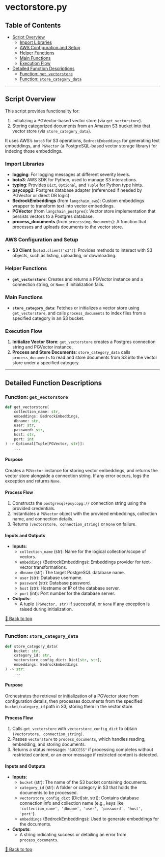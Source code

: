 # vectorstore.py

## Table of Contents <a name="table-of-contents"></a>
- [Script Overview](#script-overview)
    - [Import Libraries](#import-libraries)
    - [AWS Configuration and Setup](#aws-configuration-and-setup)
    - [Helper Functions](#helper-functions)
    - [Main Functions](#main-functions)
    - [Execution Flow](#execution-flow)
- [Detailed Function Descriptions](#detailed-function-descriptions)
    - [Function: `get_vectorstore`](#get_vectorstore)
    - [Function: `store_category_data`](#store_category_data)

---

## Script Overview <a name="script-overview"></a>
This script provides functionality for:
1. Initializing a PGVector-based vector store (via `get_vectorstore`).
2. Storing categorized documents from an Amazon S3 bucket into that vector store (via `store_category_data`).

It uses AWS’s `boto3` for S3 operations, `BedrockEmbeddings` for generating text embeddings, and `PGVector` (a PostgreSQL-based vector storage library) for indexing those embeddings.

### Import Libraries <a name="import-libraries"></a>
- **logging**: For logging messages at different severity levels.
- **boto3**: AWS SDK for Python, used to manage S3 interactions.
- **typing**: Provides `Dict`, `Optional`, and `Tuple` for Python type hints.
- **psycopg2**: Postgres database adapter (referenced if needed by PGVector or direct DB logic).
- **BedrockEmbeddings** (from `langchain_aws`): Custom embeddings wrapper to transform text into vector embeddings.
- **PGVector** (from `langchain_postgres`): Vector store implementation that persists vectors to a Postgres database.
- **process_documents** (from `processing.documents`): A function that processes and uploads documents to the vector store.

### AWS Configuration and Setup <a name="aws-configuration-and-setup"></a>
- **S3 Client** (`boto3.client('s3')`): Provides methods to interact with S3 objects, such as listing, uploading, or downloading.

### Helper Functions <a name="helper-functions"></a>
- **`get_vectorstore`**: Creates and returns a PGVector instance and a connection string, or `None` if initialization fails.

### Main Functions <a name="main-functions"></a>
- **`store_category_data`**: Fetches or initializes a vector store using `get_vectorstore`, and calls `process_documents` to index files from a specified category in an S3 bucket.

### Execution Flow <a name="execution-flow"></a>
1. **Initialize Vector Store**: `get_vectorstore` creates a Postgres connection string and PGVector instance.
2. **Process and Store Documents**: `store_category_data` calls `process_documents` to read and store documents from S3 into the vector store under a specified category.

---

## Detailed Function Descriptions <a name="detailed-function-descriptions"></a>

### Function: `get_vectorstore` <a name="get_vectorstore"></a>
```python
def get_vectorstore(
    collection_name: str, 
    embeddings: BedrockEmbeddings, 
    dbname: str, 
    user: str, 
    password: str, 
    host: str, 
    port: int
) -> Optional[Tuple[PGVector, str]]:
    ...
```
#### Purpose
Creates a `PGVector` instance for storing vector embeddings, and returns the vector store alongside a connection string. If any error occurs, logs the exception and returns `None`.

#### Process Flow
1. Constructs the `postgresql+psycopg://` connection string using the provided credentials.
2. Instantiates a `PGVector` object with the provided embeddings, collection name, and connection details.
3. Returns `(vectorstore, connection_string)` or `None` on failure.

#### Inputs and Outputs
- **Inputs**:
  - `collection_name` (str): Name for the logical collection/scope of vectors.
  - `embeddings` (BedrockEmbeddings): Embeddings provider for text-vector transformations.
  - `dbname` (str): The target PostgreSQL database name.
  - `user` (str): Database username.
  - `password` (str): Database password.
  - `host` (str): Hostname or IP of the database server.
  - `port` (int): Port number for the database server.
- **Outputs**:
  - A tuple `(PGVector, str)` if successful, or `None` if any exception is raised during initialization.

[🔼 Back to top](#table-of-contents)

---

### Function: `store_category_data` <a name="store_category_data"></a>
```python
def store_category_data(
    bucket: str,
    category_id: str,
    vectorstore_config_dict: Dict[str, str], 
    embeddings: BedrockEmbeddings
) -> str:
    ...
```
#### Purpose
Orchestrates the retrieval or initialization of a PGVector store from configuration details, then processes documents from the specified `bucket/category_id` path in S3, storing them in the vector store.

#### Process Flow
1. Calls `get_vectorstore` with `vectorstore_config_dict` to obtain `(vectorstore, connection_string)`.
2. Passes `vectorstore` to `process_documents`, which handles reading, embedding, and storing documents.
3. Returns a status message: `"SUCCESS"` if processing completes without restricted content, or an error message if restricted content is detected.

#### Inputs and Outputs
- **Inputs**:
  - `bucket` (str): The name of the S3 bucket containing documents.
  - `category_id` (str): A folder or category in S3 that holds the documents to be processed.
  - `vectorstore_config_dict` (Dict[str, str]): Contains database connection info and collection name (e.g., keys like `'collection_name', 'dbname', 'user', 'password', 'host', 'port'`).
  - `embeddings` (BedrockEmbeddings): Used to generate embeddings for the documents.
- **Outputs**:
  - A string indicating success or detailing an error from `process_documents`.

[🔼 Back to top](#table-of-contents)
